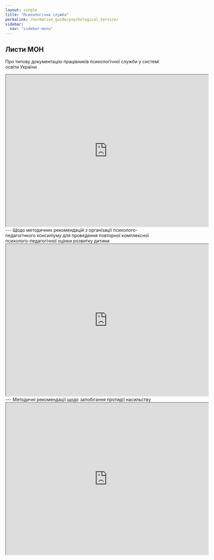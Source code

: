 ```yaml
---
layout: single
title: "Психологічна служба"
permalink: /normative_guide/psychological_service/
sidebar:
  nav: "sidebar-menu"
---
```

Листи МОН 
---

Про типову документацію працівників психологічної служби у системі освіти України
<iframe src="https://drive.google.com/file/d/16m3lEG29U9lF2VXlh_ft9qduZVHR2o3B/preview" width="640" height="480"></iframe>
---
Щодо методичних рекомендацій з організації психолого-педагогічного консиліуму для проведення повторної комплексної психолого-педагогічної оцінки розвитку дитини
<iframe src="https://drive.google.com/file/d/1woPLwJgQOyucdDpVV2fOB1x_2VtaVL4q/preview" width="640" height="480"></iframe>
---
Методичні рекомендації щодо запобігання протидії насильству
<iframe src="https://drive.google.com/file/d/1BPbLgXHDjSumlFSx93VyJwrAfwHSQ_on/preview" width="640" height="480"></iframe>
